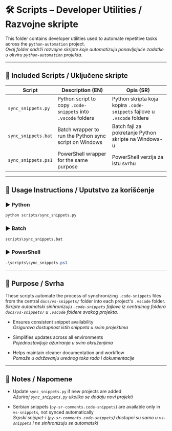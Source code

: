 # 🛠 Scripts – Developer Utilities / Razvojne skripte

This folder contains developer utilities used to automate repetitive tasks across the `python-automation` project.  
_Ovaj folder sadrži razvojne skripte koje automatizuju ponavljajuće zadatke u okviru `python-automation` projekta._

---

## 📄 Included Scripts / Uključene skripte

| Script                | Description (EN)                                            | Opis (SR)                                                  |
|-----------------------|-------------------------------------------------------------|-------------------------------------------------------------|
| `sync_snippets.py`    | Python script to copy `.code-snippets` into `.vscode` folders | Python skripta koja kopira `.code-snippets` fajlove u `.vscode` foldere |
| `sync_snippets.bat`   | Batch wrapper to run the Python sync script on Windows      | Batch fajl za pokretanje Python skripte na Windows-u       |
| `sync_snippets.ps1`   | PowerShell wrapper for the same purpose                     | PowerShell verzija za istu svrhu                           |

---

## 🧰 Usage Instructions / Uputstvo za korišćenje

### ▶️ Python
```bash
python scripts/sync_snippets.py
```

### ▶️ Batch
```cmd
scripts\sync_snippets.bat
```

### ▶️ PowerShell
```powershell
.\scripts\sync_snippets.ps1
```

---

## 🔄 Purpose / Svrha

These scripts automate the process of synchronizing `.code-snippets` files from the central `docs/vs-snippets/` folder into each project's `.vscode` folder.  
_Skripte automatski sinhronizuju `.code-snippets` fajlove iz centralnog foldera `docs/vs-snippets/` u `.vscode` foldere svakog projekta._

- Ensures consistent snippet availability  
  _Osigurava dostupnost istih snippeta u svim projektima_

- Simplifies updates across all environments  
  _Pojednostavljuje ažuriranja u svim okruženjima_

- Helps maintain cleaner documentation and workflow  
  _Pomaže u održavanju urednog toka rada i dokumentacije_

---

## 🧠 Notes / Napomene

- Update `sync_snippets.py` if new projects are added  
  _Ažuriraj `sync_snippets.py` ukoliko se dodaju novi projekti_

- Serbian snippets (`py-sr-comments.code-snippets`) are available only in `vs-snippets`, not synced automatically  
  _Srpski snippet-i (`py-sr-comments.code-snippets`) dostupni su samo u `vs-snippets` i ne sinhronizuju se automatski_

